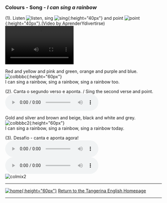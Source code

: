 ### Colours - Song - *I can sing a rainbow*

(1). Listen ![listen](https://1blockatatime.github.io/English/images/listen.png), sing ![sing](https://1blockatatime.github.io/English/images/sing.png){:height="40px"} and point ![point](https://1blockatatime.github.io/English/images2/point.jpg){:height="40px"}.(Video by AprenderYdivertirse)  
<video src="video/rainbow_colour_song_edited.mp4" width="220" height="124" controls preload></video>  

Red and yellow and pink and green, orange and purple and blue.  
![colbbbc](https://1blockatatime.github.io/English/images/colbbbc.png){:height="60px"}  
I can sing a rainbow, sing a rainbow, sing a rainbow too.  

(2). Canta o segundo verso e aponta. / Sing the second verse and point.  
<audio src="audio/y2_v2.mp3" controls preload></audio>  

Gold and silver and brown and beige, black and white and grey.  
![colbbbc2](https://1blockatatime.github.io/English/images/colbbbc2.png){:height="60px"}  
I can sing a rainbow, sing a rainbow, sing a rainbow today.

(3). Desafio - canta e aponta agora!  
<audio src="audio/y2_v2.mp3" controls preload></audio> <audio src="audio/y2_v2.mp3" controls preload></audio>   
![colmix2](https://1blockatatime.github.io/English/images/colmix2.png)

***
[![home](https://1blockatatime.github.io/English/images/home.png){:height="60px"}](https://tangerina-pt.github.io/English) [Return to the Tangerina English Homepage](https://tangerina-pt.github.io/English)  

***

